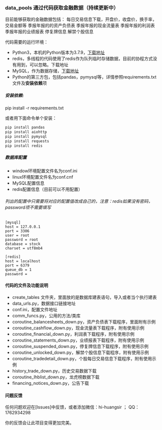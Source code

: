 ### data_pools 通过代码获取金融数据（持续更新中）

目前能够获取的金融数据包括：
每日交易信息下载，开盘价，收盘价，换手率，交易金额等
季报年报的的资产负债表
季报年报的现金流量表
季报年报的利润表
季报年报的业绩报表
停复牌信息
解禁个股信息

代码需要的运行环境：
- Python3，本机的Python版本为3.7.9，[下载地址](https://www.python.org/downloads/)
- redis，多线程的代码使用了redis作为队列临时存储数据，目前的协程方式没有用到，可以忽略。下载地址
- MySQL，作为数据存储，[下载地址](https://www.mysql.com/downloads/)
- Python的第三方包，包括pandas，pymysql等，详情参照requirements.txt文件及**安装依赖**项

##### 安装依赖:
pip install -r requirements.txt


或者用下面命令单个安装：
```bash
pip install pandas 
pip install aiohttp
pip install pymysql
pip install requests
pip install redis
```

##### 数据库配置
- window环境配置文件名为conf.ini
- linux环境配置文件名为conf.cnf
- MySQL配置信息
- redis配置信息（目前可以不用配置）
###### 列出的配置中只需要将对应的配置值改成自己的，注意：redis如果没有密码，password项不需要填写

```
[mysql]
host = 127.0.0.1
port = 3306
user = root
password = root
database = stock
charset = utf8mb4

[redis]
host = localhost
port = 6379
queue_db = 1
password = 
```

#### 代码的文件及功能说明
- create_tables 文件夹，里面放的是数据库建表语句，导入或者当个执行建表
- data_urls.py，数据接口链接地址
- conf.ini，配置文件地址
- comm_funcs.py，公用的方法/类库
- coroutine_balancesheets_down.py，资产负债表下载程序，里面附有示例
- coroutine_cashflow_down.py，现金流量表下载程序，附有使用示例
- coroutine_financial_down.py，利润表下载程序，附有使用示例
- coroutine_statements_down.py，业绩报表下载程序，附有使用示例
- coroutine_suspended_down.py，停复牌信息下载程序，附有使用示例
- coroutine_unlocked_down.py，解禁个股信息下载程序，附有使用示例
- coroutine_tradedetail_down.py，个股每日交易信息下载程序，附有使用示例
- history_trade_down.py，历史交易数据下载
- coroutine_lhblist_down.py，龙虎榜数据下载
- financing_notices_down.py，公告下载

#### 问题反馈
任何问题欢迎在[Issues]中反馈，或者添加微信：hi-huangsir ； QQ：1762934298

你的反馈会让此项目变得更加完美。

